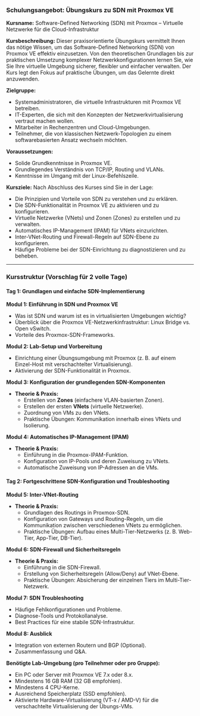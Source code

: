 ### Schulungsangebot: Übungskurs zu SDN mit Proxmox VE

**Kursname:** Software-Defined Networking (SDN) mit Proxmox – Virtuelle Netzwerke für die Cloud-Infrastruktur

**Kursbeschreibung:**
Dieser praxisorientierte Übungskurs vermittelt Ihnen das nötige Wissen, um das Software-Defined Networking (SDN) von Proxmox VE effektiv einzusetzen. Von den theoretischen Grundlagen bis zur praktischen Umsetzung komplexer Netzwerkkonfigurationen lernen Sie, wie Sie Ihre virtuelle Umgebung sicherer, flexibler und einfacher verwalten. Der Kurs legt den Fokus auf praktische Übungen, um das Gelernte direkt anzuwenden.

**Zielgruppe:**
* Systemadministratoren, die virtuelle Infrastrukturen mit Proxmox VE betreiben.
* IT-Experten, die sich mit den Konzepten der Netzwerkvirtualisierung vertraut machen wollen.
* Mitarbeiter in Rechenzentren und Cloud-Umgebungen.
* Teilnehmer, die von klassischen Netzwerk-Topologien zu einem softwarebasierten Ansatz wechseln möchten.

**Voraussetzungen:**
* Solide Grundkenntnisse in Proxmox VE.
* Grundlegendes Verständnis von TCP/IP, Routing und VLANs.
* Kenntnisse im Umgang mit der Linux-Befehlszeile.

**Kursziele:**
Nach Abschluss des Kurses sind Sie in der Lage:
* Die Prinzipien und Vorteile von SDN zu verstehen und zu erklären.
* Die SDN-Funktionalität in Proxmox VE zu aktivieren und zu konfigurieren.
* Virtuelle Netzwerke (VNets) und Zonen (Zones) zu erstellen und zu verwalten.
* Automatisches IP-Management (IPAM) für VNets einzurichten.
* Inter-VNet-Routing und Firewall-Regeln auf SDN-Ebene zu konfigurieren.
* Häufige Probleme bei der SDN-Einrichtung zu diagnostizieren und zu beheben.

---

### Kursstruktur (Vorschlag für 2 volle Tage)

#### **Tag 1: Grundlagen und einfache SDN-Implementierung**

**Modul 1: Einführung in SDN und Proxmox VE**
* Was ist SDN und warum ist es in virtualisierten Umgebungen wichtig?
* Überblick über die Proxmox VE-Netzwerkinfrastruktur: Linux Bridge vs. Open vSwitch.
* Vorteile des Proxmox-SDN-Frameworks.

**Modul 2: Lab-Setup und Vorbereitung**
* Einrichtung einer Übungsumgebung mit Proxmox (z. B. auf einem Einzel-Host mit verschachtelter Virtualisierung).
* Aktivierung der SDN-Funktionalität in Proxmox.

**Modul 3: Konfiguration der grundlegenden SDN-Komponenten**
* **Theorie & Praxis:**
    * Erstellen von **Zones** (einfachere VLAN-basierten Zonen).
    * Erstellen der ersten **VNets** (virtuelle Netzwerke).
    * Zuordnung von VMs zu den VNets.
    * Praktische Übungen: Kommunikation innerhalb eines VNets und Isolierung.

**Modul 4: Automatisches IP-Management (IPAM)**
* **Theorie & Praxis:**
    * Einführung in die Proxmox-IPAM-Funktion.
    * Konfiguration von IP-Pools und deren Zuweisung zu VNets.
    * Automatische Zuweisung von IP-Adressen an die VMs.

#### **Tag 2: Fortgeschrittene SDN-Konfiguration und Troubleshooting**

**Modul 5: Inter-VNet-Routing**
* **Theorie & Praxis:**
    * Grundlagen des Routings in Proxmox-SDN.
    * Konfiguration von Gateways und Routing-Regeln, um die Kommunikation zwischen verschiedenen VNets zu ermöglichen.
    * Praktische Übungen: Aufbau eines Multi-Tier-Netzwerks (z. B. Web-Tier, App-Tier, DB-Tier).

**Modul 6: SDN-Firewall und Sicherheitsregeln**
* **Theorie & Praxis:**
    * Einführung in die SDN-Firewall.
    * Erstellung von Sicherheitsregeln (Allow/Deny) auf VNet-Ebene.
    * Praktische Übungen: Absicherung der einzelnen Tiers im Multi-Tier-Netzwerk.

**Modul 7: SDN Troubleshooting**
* Häufige Fehlkonfigurationen und Probleme.
* Diagnose-Tools und Protokollanalyse.
* Best Practices für eine stabile SDN-Infrastruktur.

**Modul 8: Ausblick**
* Integration von externen Routern und BGP (Optional).
* Zusammenfassung und Q&A.

**Benötigte Lab-Umgebung (pro Teilnehmer oder pro Gruppe):**
* Ein PC oder Server mit Proxmox VE 7.x oder 8.x.
* Mindestens 16 GB RAM (32 GB empfohlen).
* Mindestens 4 CPU-Kerne.
* Ausreichend Speicherplatz (SSD empfohlen).
* Aktivierte Hardware-Virtualisierung (VT-x / AMD-V) für die verschachtelte Virtualisierung der Übungs-VMs.